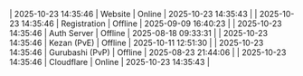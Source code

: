 | 2025-10-23 14:35:46 | Website | Online | 2025-10-23 14:35:43 |
| 2025-10-23 14:35:46 | Registration | Offline | 2025-09-09 16:40:23 |
| 2025-10-23 14:35:46 | Auth Server | Offline | 2025-08-18 09:33:31 |
| 2025-10-23 14:35:46 | Kezan (PvE) | Offline | 2025-10-11 12:51:30 |
| 2025-10-23 14:35:46 | Gurubashi (PvP) | Offline | 2025-08-23 21:44:06 |
| 2025-10-23 14:35:46 | Cloudflare | Online | 2025-10-23 14:35:43 |
